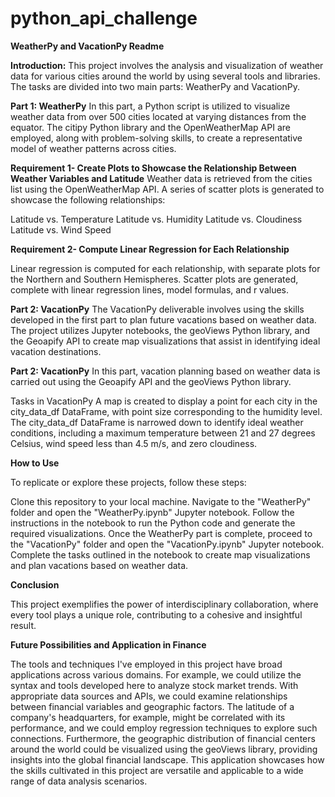 # python_api_challenge

**WeatherPy and VacationPy Readme** 

**Introduction:**
This project involves the analysis and visualization of weather data for various cities around the world by using several tools and libraries. The tasks are divided into two main parts: WeatherPy and VacationPy.

**Part 1: WeatherPy**
In this part, a Python script is utilized to visualize weather data from over 500 cities located at varying distances from the equator. The citipy Python library and the OpenWeatherMap API are employed, along with problem-solving skills, to create a representative model of weather patterns across cities.

**Requirement 1- Create Plots to Showcase the Relationship Between Weather Variables and Latitude**
Weather data is retrieved from the cities list using the OpenWeatherMap API. A series of scatter plots is generated to showcase the following relationships:

Latitude vs. Temperature
Latitude vs. Humidity
Latitude vs. Cloudiness
Latitude vs. Wind Speed

**Requirement 2- Compute Linear Regression for Each Relationship**

Linear regression is computed for each relationship, with separate plots for the Northern and Southern Hemispheres. Scatter plots are generated, complete with linear regression lines, model formulas, and r values.

**Part 2: VacationPy**
The VacationPy deliverable involves using the skills developed in the first part to plan future vacations based on weather data. The project utilizes Jupyter notebooks, the geoViews Python library, and the Geoapify API to create map visualizations that assist in identifying ideal vacation destinations.


**Part 2: VacationPy**
In this part, vacation planning based on weather data is carried out using the Geoapify API and the geoViews Python library.

Tasks in VacationPy
A map is created to display a point for each city in the city_data_df DataFrame, with point size corresponding to the humidity level.
The city_data_df DataFrame is narrowed down to identify ideal weather conditions, including a maximum temperature between 21 and 27 degrees Celsius, wind speed less than 4.5 m/s, and zero cloudiness.

**How to Use**

To replicate or explore these projects, follow these steps:

Clone this repository to your local machine.
Navigate to the "WeatherPy" folder and open the "WeatherPy.ipynb" Jupyter notebook.
Follow the instructions in the notebook to run the Python code and generate the required visualizations.
Once the WeatherPy part is complete, proceed to the "VacationPy" folder and open the "VacationPy.ipynb" Jupyter notebook.
Complete the tasks outlined in the notebook to create map visualizations and plan vacations based on weather data.

**Conclusion**

This project exemplifies the power of interdisciplinary collaboration, where every tool plays a unique role, contributing to a cohesive and insightful result.


**Future Possibilities and Application in Finance**

The tools and techniques I've employed in this project have broad applications across various domains. For example, we could utilize the syntax and tools developed here to analyze stock market trends. With appropriate data sources and APIs, we could examine relationships between financial variables and geographic factors. The latitude of a company's headquarters, for example, might be correlated with its performance, and we could employ regression techniques to explore such connections.
Furthermore, the geographic distribution of financial centers around the world could be visualized using the geoViews library, providing insights into the global financial landscape. This application showcases how the skills cultivated in this project are versatile and applicable to a wide range of data analysis scenarios.
